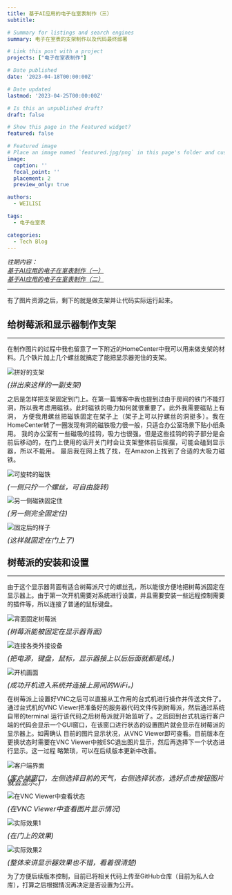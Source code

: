 ```yaml
---
title: 基于AI应用的电子在室表制作（三）
subtitle: 

# Summary for listings and search engines
summary: 电子在室表的支架制作以及代码最终部署

# Link this post with a project
projects: ["电子在室表制作"]

# Date published
date: '2023-04-18T00:00:00Z'

# Date updated
lastmod: '2023-04-25T00:00:00Z'

# Is this an unpublished draft?
draft: false

# Show this page in the Featured widget?
featured: false

# Featured image
# Place an image named `featured.jpg/png` in this page's folder and customize its options here.
image:
  caption: ''
  focal_point: ''
  placement: 2
  preview_only: true

authors:
  - WEILISI

tags:
  - 电子在室表

categories:
  - Tech Blog
---
```

*往期内容：*  
*[基于AI应用的电子在室表制作（一）](https://weils302.com/zh/techblog/status_list_1_20230407/)*  
*[基于AI应用的电子在室表制作（二）](https://weils302.com/zh/techblog/status_list_2_20230415/)*

---

有了图片资源之后，剩下的就是做支架并让代码实际运行起来。


## 给树莓派和显示器制作支架 
--------------------
<div style="text-align: justify;">
在制作图片的过程中我也留意了一下附近的HomeCenter中我可以用来做支架的材料。几个铁片加上几个螺丝就搞定了能把显示器兜住的支架。
</div>

![拼好的支架](IMG_8799.jpg "图片来源: Ⓒ WEILISI")
<p style="font-size: 16px; line-height: 0.6;"><i>(拼出来这样的一副支架)</i></p>

<div style="text-align: justify;">
之后是怎样把支架固定到门上。在第一篇博客中我也提到过由于房间的铁门不能打洞，所以我考虑用磁铁。此时磁铁的吸力如何就很重要了。此外我需要磁贴上有洞，
方便我用螺丝把磁铁固定在架子上（架子上可以拧螺丝的洞挺多）。我在HomeCenter转了一圈发现有洞的磁铁吸力很一般，只适合办公室场景下贴小纸条用。
我的办公室有一些磁吸的挂钩，吸力也很强。但是这些挂钩的钩子部分是会前后移动的，在门上使用的话开关门时会让支架整体前后摇摆，可能会磕到显示器，所以不能用。
最后我在网上找了找，在Amazon上找到了合适的大吸力磁铁。
</div>

![可旋转的磁铁](IMG_8949.jpg "图片来源: Ⓒ WEILISI")
<p style="font-size: 16px; line-height: 0.6;"><i>(一侧只拧一个螺丝，可自由旋转)</i></p>

![另一侧磁铁固定住](IMG_8950.jpg "图片来源: Ⓒ WEILISI")
<p style="font-size: 16px; line-height: 0.6;"><i>(另一侧完全固定住)</i></p>

![固定后的样子](IMG_5608.jpg "图片来源: Ⓒ WEILISI")
<p style="font-size: 16px; line-height: 0.6;"><i>(这样就固定在门上了)</i></p>  


## 树莓派的安装和设置
--------------------
<div style="text-align: justify;">
由于这个显示器背面有适合树莓派尺寸的螺丝孔，所以能很方便地把树莓派固定在显示器上。由于第一次开机需要对系统进行设置，并且需要安装一些远程控制需要的插件等，所以连接了普通的鼠标键盘。
</div>

![背面固定树莓派](IMG_8952.jpg "图片来源: Ⓒ WEILISI")
<p style="font-size: 16px; line-height: 0.6;"><i>(树莓派能被固定在显示器背面)</i></p>

![连接各类外接设备](IMG_8953.jpg "图片来源: Ⓒ WEILISI")
<p style="font-size: 16px; line-height: 0.6;"><i>(把电源，键盘，鼠标，显示器接上以后后面就都是线。)</i></p>

![开机画面](IMG_8954.jpg "图片来源: Ⓒ WEILISI")
<p style="font-size: 16px; line-height: 0.6;"><i>(成功开机进入系统并连接上房间的WiFi。)</i></p>

<div style="text-align: justify;">
在树莓派上设置好VNC之后可以直接从工作用的台式机进行操作并传送文件了。通过台式机的VNC Viewer把准备好的服务器代码文件传到树莓派，然后通过系统自带的terminal
运行该代码之后树莓派就开始监听了。之后回到台式机运行客户端的代码会显示一个GUI窗口，在该窗口进行状态的设置图片就会显示在树莓派的显示器上。如需确认
目前的图片显示状况，从VNC Viewer即可查看。目前版本在更换状态时需要在VNC Viewer中按ESC退出图片显示，然后再选择下一个状态进行显示。这一过程
略繁琐，可以在后续版本更新中改善。
</div>

![客户端界面](client_window.png "图片来源: Ⓒ WEILISI")
<p style="font-size: 16px; line-height: 0.6;"><i>(客户端窗口，左侧选择目前的天气，右侧选择状态，选好点击按钮图片就会显示。)</i></p>

![在VNC Viewer中查看状态](IMG_5778.JPG "图片来源: Ⓒ WEILISI")
<p style="font-size: 16px; line-height: 0.6;"><i>(在VNC Viewer中查看图片显示情况)</i></p>

![实际效果1](IMG_5779.JPG "图片来源: Ⓒ WEILISI")
<p style="font-size: 16px; line-height: 0.6;"><i>(在门上的效果)</i></p>

![实际效果2](featured.JPG "图片来源: Ⓒ WEILISI")
<p style="font-size: 16px; line-height: 0.6;"><i>(整体来讲显示器效果也不错，看着很清楚)</i></p>

为了方便后续版本控制，目前已将相关代码上传至GitHub仓库（目前为私人仓库），打算之后根据情况再决定是否设置为公开。

